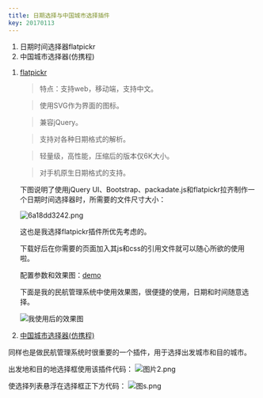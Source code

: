 ```yaml
---
title: 日期选择与中国城市选择插件
key: 20170113
---
```


1. 日期时间选择器flatpickr
2. 中国城市选择器(仿携程)

<!--more-->

 1. [flatpickr](https://github.com/chmln/flatpickr)

	> 特点：支持web，移动端，支持中文。
	
	> 使用SVG作为界面的图标。
	
	> 兼容jQuery。
	
	> 支持对各种日期格式的解析。
	
	> 轻量级，高性能，压缩后的版本仅6K大小。
	
	> 对手机原生日期格式的支持。

	下图说明了使用jQuery UI、Bootstrap、packadate.js和flatpickr拉齐制作一个日期时间选择器时，所需要的文件尺寸大小：

	![6a18dd3242.png](https://i.loli.net/2018/08/16/5b752f377dae9.png)

	这也是我选择flatpickr插件所优先考虑的。

	下载好后在你需要的页面加入其js和css的引用文件就可以随心所欲的使用啦。
	
	配置参数和效果图：[demo](http://www.jq22.com/yanshi9859)
	
	下面是我的民航管理系统中使用效果图，很便捷的使用，日期和时间随意选择。

	![我使用后的效果图](https://i.loli.net/2018/08/16/5b752f3796df0.png)

2. [中国城市选择器(仿携程)](http://www.jq22.com/jquery-info3977)

同样也是做民航管理系统时很重要的一个插件，用于选择出发城市和目的城市。

出发地和目的地选择框使用该插件代码：
![图片2.png](https://i.loli.net/2018/08/16/5b752f37bdda0.png)

使选择列表悬浮在选择框正下方代码：
![图s.png](https://i.loli.net/2018/08/16/5b752f379847c.png)
